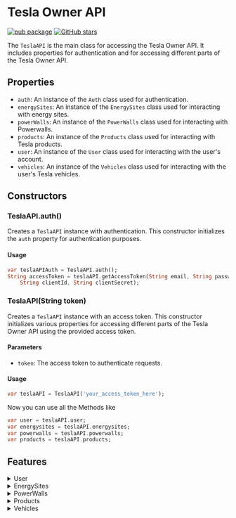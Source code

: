 # Tesla Owner API

[![pub package](https://img.shields.io/pub/v/tesla_owner_api.svg)](https://pub.dev/packages/tesla_owner_api) [![GitHub stars](https://img.shields.io/github/stars/PlaxXOnline/tesla_owner_api.svg?style=social&label=Star)](https://github.com/PlaxXOnline/tesla_owner_api)

The `TeslaAPI` is the main class for accessing the Tesla Owner API. It includes properties for authentication and for accessing different parts of the Tesla Owner API.

## Properties
- `auth`: An instance of the `Auth` class used for authentication.
- `energySites`: An instance of the `EnergySites` class used for interacting with energy sites.
- `powerWalls`: An instance of the `PowerWalls` class used for interacting with Powerwalls.
- `products`: An instance of the `Products` class used for interacting with Tesla products.
- `user`: An instance of the `User` class used for interacting with the user's account.
- `vehicles`: An instance of the `Vehicles` class used for interacting with the user's Tesla vehicles.

## Constructors

### TeslaAPI.auth()

Creates a `TeslaAPI` instance with authentication. This constructor initializes the `auth` property for authentication purposes.

#### Usage

```dart
var teslaAPIAuth = TeslaAPI.auth();
String accessToken = teslaAPI.getAccessToken(String email, String password,
    String clientId, String clientSecret);
```

### TeslaAPI(String token)

Creates a `TeslaAPI` instance with an access token. This constructor initializes various properties for accessing different parts of the Tesla Owner API using the provided access token.

#### Parameters 

- `token`: The access token to authenticate requests.

#### Usage

```dart
var teslaAPI = TeslaAPI('your_access_token_here');
```

Now you can use all the Methods like

```dart
var user = teslaAPI.user;
var energysites = teslaAPI.energysites;
var powerwalls = teslaAPI.powerwalls;
var products = teslaAPI.products;
```
## Features

<details>
  <summary>User</summary>

#### Future<Response> getPowerwallOrderEntryData()

Fetches Powerwall order entry data for a user. Returns a `Response` object containing the data. Throws an `Exception` if the request fails.

```dart
var powerwallOrderEntryData = await teslaAPI.user.getPowerwallOrderEntryData();
```

#### Future<Response> getOnboardingData()

Fetches onboarding data for a user. Returns a `Response` object containing the data. Throws an `Exception` if the request fails.

```dart
var onboardingData = await teslaAPI.user.getOnboardingData();
```

#### Future<Response> getReferralData()

Fetches referral data for a user. Returns a `Response` object containing the data. Throws an `Exception if the request fails.

```dart
var referralData = await teslaAPI.user.getReferralData();
```

#### Future<Response> sendDeviceKey(String deviceKey)

Sends a device key. Returns a `Response` object containing the data. Throws an `Exception if the request fails.

##### Parameters

- `deviceKey`: The device key to be sent.

```dart
var response = await teslaAPI.user.sendDeviceKey('your_device_key_here');
```


#### Future<Response> sendCommandToken(String commandToken)

Sends a command token. Returns a `Response` object containing the data. Throws an `Exception if the request fails.

##### Parameters

- `commandToken`: The command token to be sent.

```dart
var response = await teslaAPI.user.sendCommandToken('your_command_token_here');
```
</details>
<details>
  <summary>EnergySites</summary>

### State and Settings

### Commands

</details>
<details>
  <summary>PowerWalls</summary>

### State and Settings

### Commands

</details>
<details>
  <summary>Products</summary>

#### Future<Response> getProducts()

Fetches a list of products. Returns a `Response` object containing the data. Throws an `Exception if the request fails.

```dart
var productsList = await teslaAPI.products.getProducts();
```
</details>
<details>
  <summary>Vehicles</summary>

## List

#### Future<VehicleList> getAllVehicles()

Fetches a list of vehicles. Returns a `VehicleList` object containing the data. Throws an `Exception if the request fails.

```dart
VehicleList allVehicles = await teslaAPI.vehicles.getAllVehicles();
```

#### Future<Vehicle> getSpecificVehicle(String id)

Fetches data for a specific vehicle. Returns a `Vehicle` object containing the data. Throws an `Exception if the request fails.

##### Parameters

- `id`: The ID of the vehicle.

```dart
Vehicle specificVehicle = await teslaAPI.vehicles.getSpecificVehicle('your_vehicle_id_here');
```

## State and Settings

#### Future<Vehicle> getLegacyVehicleData(String id)

Fetches the legacy vehicle data. Returns a `Vehicle` object containing the data. Throws an `Exception if the request fails.

##### Parameters

- `id`: The ID of the vehicle.

```dart
Vehicle legacyVehicleData = await teslaAPI.vehicles.getLegacyVehicleData('your_vehicle_id_here');
```

#### Future<Vehicle> getVehicleData(String id)

Fetches the vehicle data. Returns a `Vehicle` object containing the data. Throws an `Exception if the request fails.

##### Parameters

- `id`: The ID of the vehicle.

```dart
Vehicle vehicleData = await teslaAPI.vehicles.getVehicleData('your_vehicle_id_here');
```

#### Future<Vehicle> getVehicleServiceData(String id)

Fetches the vehicle service data. Returns a `Vehicle` object containing the data. Throws an `Exception if the request fails.

##### Parameters

- `id`: The ID of the vehicle.

```dart
Vehicle vehicleServiceData = await teslaAPI.vehicles.getVehicleServiceData('your_vehicle_id_here');
```

#### Future<bool> isMobileEnabled(String id)

Checks if mobile is enabled for the vehicle. Returns a bool indicating whether mobile is enabled. Throws an `Exception if the request fails.

##### Parameters

- `id`: The ID of the vehicle.

```dart
bool isMobileEnabled = await teslaAPI.vehicles.isMobileEnabled('your_vehicle_id_here');
```

#### Future<ChargeState> getChargeState(String id)

Fetches the charge state of the vehicle. Returns a `ChargeState` object containing the data. Throws an `Exception if the request fails.

##### Parameters

- `id`: The ID of the vehicle.

```dart
ChargeState chargeState = await teslaAPI.vehicles.getChargeState('your_vehicle_id_here');
```

#### Future<ClimateState> getClimateState(String id)

Fetches the climate state of the vehicle. Returns a `ClimateState` object containing the data. Throws an `Exception if the request fails.

##### Parameters

- `id`: The ID of the vehicle.

```dart
ClimateState climateState = await teslaAPI.vehicles.getClimateState('your_vehicle_id_here');
```

#### Future<DriveState> getDriveState(String id)

Fetches the drive state of the vehicle. Returns a `DriveState` object containing the data. Throws an `Exception if the request fails.

##### Parameters

- `id`: The ID of the vehicle.

```dart
DriveState driveState = await teslaAPI.vehicles.getDriveState('your_vehicle_id_here');
```

#### Future<GuiSettings> getGUISettings(String id)

Fetches the GUI settings of the vehicle. Returns a `GuiSettings` object containing the data. Throws an `Exception if the request fails.

##### Parameters

- `id`: The ID of the vehicle.

```dart
GuiSettings guiSettings = await teslaAPI.vehicles.getGUISettings('your_vehicle_id_here');
```


## Commands

#### Future<VehicleList> wakeUp(String id)

Wakes up the vehicle. Returns a `ResponseModel` object containing the data. Throws an `Exception if the request fails.

##### Parameters

- `id`: The ID of the vehicle.

```dart
ResponseModel response = await teslaAPI.vehicles.commands.wakeUp('your_vehicle_id_here');
```

#### Future<ResponseModel> unlockDoors(String id)

Unlocks the doors of the vehicle. Returns a `ResponseModel` object containing the data. Throws an `Exception if the request fails.

##### Parameters

- `id`: The ID of the vehicle.

```dart
ResponseModel response = await teslaAPI.vehicles.commands.unlockDoors('your_vehicle_id_here');
```

#### Future<ResponseModel> lockDoors(String id)

Locks the doors of the vehicle. Returns a `ResponseModel` object containing the data. Throws an `Exception if the request fails.

##### Parameters

- `id`: The ID of the vehicle.

```dart
ResponseModel response = await teslaAPI.vehicles.commands.lockDoors('your_vehicle_id_here');
```

#### Future<ResponseModel> honkHorn(String id)

Honks the horn of the vehicle. Returns a `ResponseModel` object containing the data. Throws an `Exception if the request fails.

##### Parameters

- `id`: The ID of the vehicle.

```dart
ResponseModel response = await teslaAPI.vehicles.commands.honkHorn('your_vehicle_id_here');
```

#### Future<ResponseModel> flashLights(String id)

Flashes the lights of the vehicle. Returns a `ResponseModel` object containing the data. Throws an `Exception if the request fails.

##### Parameters

- `id`: The ID of the vehicle.

```dart
ResponseModel response = await teslaAPI.vehicles.commands.flashLights('your_vehicle_id_here');
```

#### Future<ResponseModel> startHVACSystem(String id)

Starts the Air Conditioning of the vehicle. Returns a `ResponseModel` object containing the data. Throws an `Exception if the request fails.

##### Parameters

- `id`: The ID of the vehicle.

```dart
ResponseModel response = await teslaAPI.vehicles.commands.startHVACSystem('your_vehicle_id_here');
```

#### Future<ResponseModel> stopHVACSystem(String id)

Stops the Air Conditioning of the vehicle. Returns a `ResponseModel` object containing the data. Throws an `Exception if the request fails.

##### Parameters

- `id`: The ID of the vehicle.

```dart
ResponseModel response = await teslaAPI.vehicles.commands.stopHVACSystem('your_vehicle_id_here');
```

#### Future<ResponseModel> setTemperature(String id, int driverTemp, int passengerTemp)

Sets the temperature of the vehicle. Returns a `ResponseModel` object containing the data. Throws an `Exception if the request fails.

##### Parameters

- `id`: The ID of the vehicle.
- `driverTemp`: The desired temperature for the driver in Celsius.
- `passengerTemp`: The desired temperature for the passenger in Celsius.

```dart
ResponseModel response = await teslaAPI.vehicles.commands.setTemperature('your_vehicle_id_here', 22, 22);
```

#### Future<ResponseModel> setChargeLimit(String id, int limit)

Sets the charge limit of the vehicle. Returns a `ResponseModel` object containing the data. Throws an `Exception if the request fails.

##### Parameters

- `id`: The ID of the vehicle.
- `limit`: The charge limit in percent.

```dart
ResponseModel response = await teslaAPI.vehicles.commands.setChargeLimit('your_vehicle_id_here', 80);
```

#### Future<ResponseModel> setMAXChargeLimit(String id)

Sets the charge limit of the vehicle to MAX. Returns a `ResponseModel` object containing the data. Throws an `Exception if the request fails.

##### Parameters

- `id`: The ID of the vehicle.

```dart
ResponseModel response = await teslaAPI.vehicles.commands.setMAXChargeLimit('your_vehicle_id_here');
```

#### Future<ResponseModel> setStandardChargeLimit(String id)

Sets the charge limit of the vehicle to Standard. Returns a `ResponseModel` object containing the data. Throws an `Exception if the request fails.

##### Parameters

- `id`: The ID of the vehicle.

```dart
ResponseModel response = await teslaAPI.vehicles.commands.setStandardChargeLimit('your_vehicle_id_here');
```

#### Future<ResponseModel> setSunRoof(String id, SunRoofStates state)

Sets the state of the sunroof of the vehicle. Returns a `ResponseModel` object containing the data. Throws an `Exception if the request fails.

##### Parameters

- `id`: The ID of the vehicle.
- `state`: The desired `SunRoofStates`.

```dart
ResponseModel response = await teslaAPI.vehicles.commands.setSunRoof('your_vehicle_id_here', SunRoofStates.open);
```

#### Future<ResponseModel> openOrCloseTrunk(String id)

Opens or closes the trunk of the vehicle. Returns a `ResponseModel` object containing the data. Throws an `Exception if the request fails.

##### Parameters

- `id`: The ID of the vehicle.

```dart
ResponseModel response = await teslaAPI.vehicles.commands.openOrCloseTrunk('your_vehicle_id_here');
```

#### Future<ResponseModel> startRemoteDrive(String id, String password)

Starts vehicle key-less driving mode. The vehicle must be placed in drive within 2 minutes of the response. Returns a `ResponseModel` object containing the data. Throws an `Exception if the request fails.

##### Parameters

- `id`: The ID of the vehicle.
- `password`: The password from my.teslamotors.com.

```dart
ResponseModel response = await teslaAPI.vehicles.commands.startRemoteDrive('your_vehicle_id_here', 'your_password_here');
```

#### Future<ResponseModel> openChargePort(String id)

Opens vehicle charge port. Also unlocks the charge port if it is locked. Returns a `ResponseModel` object containing the data. Throws an `Exception if the request fails.

##### Parameters

- `id`: The ID of the vehicle.

```dart
ResponseModel response = await teslaAPI.vehicles.commands.openChargePort('your_vehicle_id_here');
```

#### Future<ResponseModel> closeChargePort(String id)

Closes the charge port of the vehicle. Returns a `ResponseModel` object containing the data. Throws an `Exception if the request fails.

##### Parameters

- `id`: The ID of the vehicle.

```dart
ResponseModel response = await teslaAPI.vehicles.commands.closeChargePort('your_vehicle_id_here');
```

#### Future<ResponseModel> startCharging(String id)

Starts vehicle charging. Vehicle must be plugged in, have power available, and not at charge limit. Returns a `ResponseModel` object containing the data. Throws an `Exception if the request fails.

##### Parameters

- `id`: The ID of the vehicle.

```dart
ResponseModel response = await teslaAPI.vehicles.commands.startCharging('your_vehicle_id_here');
```

#### Future<ResponseModel> stopCharging(String id)

Stops vehicle charging. Vehicle must be charging. Returns a `ResponseModel` object containing the data. Throws an `Exception if the request fails.

##### Parameters

- `id`: The ID of the vehicle.

```dart
ResponseModel response = await teslaAPI.vehicles.commands.stopCharging('your_vehicle_id_here');
```

#### Future<ResponseModel> setValetMode(String id, bool on, int pin)

Sets vehicle valet mode on or off with a PIN to disable it from within the car. Returns a `ResponseModel` object containing the data. Throws an `Exception if the request fails.

##### Parameters

- `id`: The ID of the vehicle.
- `on`: Valet Mode On or Off.
- `pin`: The four-digit PIN.

```dart
ResponseModel response = await teslaAPI.vehicles.commands.setValetMode('your_vehicle_id_here', true, 1234);
```

#### Future<ResponseModel> resetValetPIN(String id)

Resets vehicle valet PIN. Returns a `ResponseModel` object containing the data. Throws an `Exception if the request fails.

##### Parameters

- `id`: The ID of the vehicle.

```dart
ResponseModel response = await teslaAPI.vehicles.commands.resetValetPIN('your_vehicle_id_here');
```

#### Future<ResponseModel> activateSpeedLimit(String id)

Activates the speed limit of the vehicle. Returns a `ResponseModel` object containing the data. Throws an `Exception if the request fails.

##### Parameters

- `id`: The ID of the vehicle.

```dart
ResponseModel response = await teslaAPI.vehicles.commands.activateSpeedLimit('your_vehicle_id_here');
```

#### Future<ResponseModel> deactivateSpeedLimit(String id)

Deactivates the speed limit of the vehicle. Returns a `ResponseModel` object containing the data. Throws an `Exception if the request fails.

##### Parameters

- `id`: The ID of the vehicle.

```dart
ResponseModel response = await teslaAPI.vehicles.commands.deactivateSpeedLimit('your_vehicle_id_here');
```

#### Future<ResponseModel> setSpeedLimit(String id)

Sets the speed limit of the vehicle. Returns a `ResponseModel` object containing the data. Throws an `Exception if the request fails.

##### Parameters

- `id`: The ID of the vehicle.

```dart
ResponseModel response = await teslaAPI.vehicles.commands.setSpeedLimit('your_vehicle_id_here');
```

#### Future<ResponseModel> clearSpeedLimitPIN(String id)

Clears the speed limit PIN of the vehicle. Returns a `ResponseModel` object containing the data. Throws an `Exception if the request fails.

##### Parameters

- `id`: The ID of the vehicle.

```dart
ResponseModel response = await teslaAPI.vehicles.commands.clearSpeedLimitPIN('your_vehicle_id_here');
```

</details>